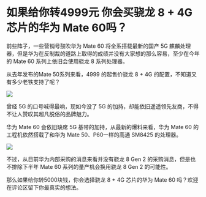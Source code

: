 # 如果给你转4999元 你会买骁龙 8 + 4G 芯片的华为 Mate 60吗？

前些阵子，一些营销号鼓吹华为 Mate 60 将全系搭载最新的国产 5G 麒麟处理器，但是华为在反制裁的道路上取得的成绩并没有大家想的那么容易，至少在今年的 Mate 60 系列上依旧会使用骁龙 8 系列处理器。



从去年发布的Mate 50系列来看，4999 的起售价骁龙 8 + 4G 的配置，不知道又有多少老铁支持了呢？

![](https://hediancha-1312143060.cos.ap-shanghai.myqcloud.com/202305072012169.png)

曾经 5G 的口号喊得最响，现如今没了 5G 的加持，却能依旧遥遥领先友商，不得不让人赞叹其超凡脱俗的品牌魅力。

华为 Mate 60 会依旧缺席 5G 基带的加持，从最新的爆料来看，华为 Mate 60 的工程机依然搭载了和华为 Mate 50、P60一样的高通 SM8425 的处理器。

![](https://hediancha-1312143060.cos.ap-shanghai.myqcloud.com/202305071959387.jpg)



不过，从目前华为内部采购的消息来看并没有骁龙 8 Gen 2 的采购消息，但是也不排除下半年 Mate 60 系列的量产机会换用骁龙 8 Gen 2 的可能性。



那么如果给你转5000块钱，你会选择骁龙 8 + 4G 芯片的华为 Mate 60 吗？欢迎在评论区留下你最真实的想法。



